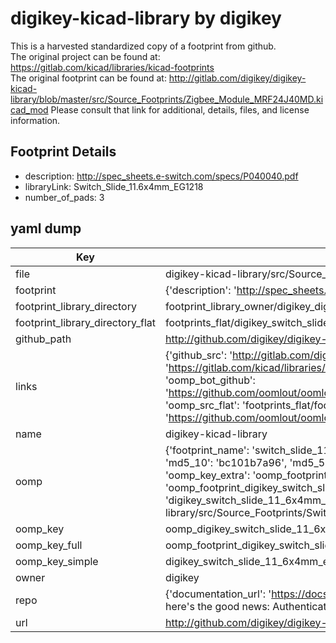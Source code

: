 # digikey-kicad-library by digikey  
This is a harvested standardized copy of a footprint from github.  
The original project can be found at:  
https://gitlab.com/kicad/libraries/kicad-footprints  
The original footprint can be found at:
http://gitlab.com/digikey/digikey-kicad-library/blob/master/src/Source_Footprints/Zigbee_Module_MRF24J40MD.kicad_mod
Please consult that link for additional, details, files, and license information.  
## Footprint Details
* description: http://spec_sheets.e-switch.com/specs/P040040.pdf  
* libraryLink: Switch_Slide_11.6x4mm_EG1218  
* number_of_pads: 3  
## yaml dump  
| Key | Value |  
| --- | --- |  
| file | digikey-kicad-library/src/Source_Footprints/Switch_Slide_11.6x4mm_EG1218.kicad_mod |  
| footprint | {'description': 'http://spec_sheets.e-switch.com/specs/P040040.pdf', 'libraryLink': 'Switch_Slide_11.6x4mm_EG1218', 'number_of_pads': 3} |  
| footprint_library_directory | footprint_library_owner/digikey_digikey-kicad-library |  
| footprint_library_directory_flat | footprints_flat/digikey_switch_slide_11_6x4mm_eg1218_switch_slide_11_6x4mm_eg1218/working |  
| github_path | http://github.com/digikey/digikey-kicad-library/blob/master/src/Source_Footprints/Switch_Slide_11.6x4mm_EG1218.kicad_mod |  
| links | {'github_src': 'http://gitlab.com/digikey/digikey-kicad-library/blob/master/src/Source_Footprints/Zigbee_Module_MRF24J40MD.kicad_mod', 'github_src_repo': 'https://gitlab.com/kicad/libraries/kicad-footprints', 'oomp_bot': 'footprints/digikey_switch_slide_11_6x4mm_eg1218_switch_slide_11_6x4mm_eg1218/working', 'oomp_bot_github': 'https://github.com/oomlout/oomlout_oomp_footprint_bot/tree/main/footprints/digikey_switch_slide_11_6x4mm_eg1218_switch_slide_11_6x4mm_eg1218/working', 'oomp_src_flat': 'footprints_flat/footprints_flat/digikey_switch_slide_11_6x4mm_eg1218_switch_slide_11_6x4mm_eg1218/working', 'oomp_src_flat_github': 'https://github.com/oomlout/oomlout_oomp_footprint_src/tree/main/footprints_flat/digikey_switch_slide_11_6x4mm_eg1218_switch_slide_11_6x4mm_eg1218/working'} |  
| name | digikey-kicad-library |  
| oomp | {'footprint_name': 'switch_slide_11_6x4mm_eg1218', 'library_name': 'switch_slide_11_6x4mm_eg1218_kicad_mod', 'md5': 'bc101b7a9630eecfb1185a5fbc715323', 'md5_10': 'bc101b7a96', 'md5_5': 'bc101', 'md5_6': 'bc101b', 'oomp_key': 'oomp_digikey_switch_slide_11_6x4mm_eg1218_switch_slide_11_6x4mm_eg1218', 'oomp_key_extra': 'oomp_footprint_digikey_switch_slide_11_6x4mm_eg1218_switch_slide_11_6x4mm_eg1218', 'oomp_key_full': 'oomp_footprint_digikey_switch_slide_11_6x4mm_eg1218_switch_slide_11_6x4mm_eg1218_bc101b', 'oomp_key_simple': 'digikey_switch_slide_11_6x4mm_eg1218_switch_slide_11_6x4mm_eg1218', 'original_filename': 'digikey-kicad-library/src/Source_Footprints/Switch_Slide_11.6x4mm_EG1218.kicad_mod', 'owner_name': 'digikey'} |  
| oomp_key | oomp_digikey_switch_slide_11_6x4mm_eg1218_switch_slide_11_6x4mm_eg1218 |  
| oomp_key_full | oomp_footprint_digikey_switch_slide_11_6x4mm_eg1218_switch_slide_11_6x4mm_eg1218 |  
| oomp_key_simple | digikey_switch_slide_11_6x4mm_eg1218_switch_slide_11_6x4mm_eg1218 |  
| owner | digikey |  
| repo | {'documentation_url': 'https://docs.github.com/rest/overview/resources-in-the-rest-api#rate-limiting', 'message': "API rate limit exceeded for 84.66.173.59. (But here's the good news: Authenticated requests get a higher rate limit. Check out the documentation for more details.)"} |  
| url | http://github.com/digikey/digikey-kicad-library |  

